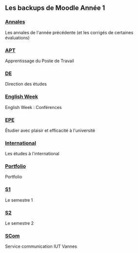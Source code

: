 ## Les backups de Moodle Année 1

### [Annales](./Annales)
Les annales de l'année précédente (et les corrigés de certaines évaluations)

### [APT](./APT)
Apprentissage du Poste de Travail

### [DE](./DE)
Direction des études

### [English Week](./English%20Week)
English Week : Conférences

### [EPE](./EPE)
Étudier avec plaisir et efficacité à l'université

### [International](./International)
Les études à l'international

### [Portfolio](./Portfolio)
Portfolio

### [S1](./S1)
Le semestre 1

### [S2](./S2)
Le semestre 2

### [SCom](./Scom)
Service communication IUT Vannes
